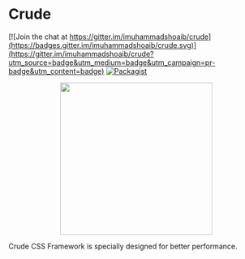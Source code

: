 # Crude

[![Join the chat at https://gitter.im/imuhammadshoaib/crude](https://badges.gitter.im/imuhammadshoaib/crude.svg)](https://gitter.im/imuhammadshoaib/crude?utm_source=badge&utm_medium=badge&utm_campaign=pr-badge&utm_content=badge)  [![Packagist](https://img.shields.io/packagist/l/doctrine/orm.svg)](https://github.com/imuhammadshoaib/Crude/blob/master/LICENSE)

<p align="center"><a href="http://crudehq.github.io/Crude/"><img src="http://crudehq.github.io/Crude/img/logo.png" width="300" height="auto" style="display:block; margin-left:auto; margin-right:auto;"/></a></p>

Crude CSS Framework is specially designed for better performance.
